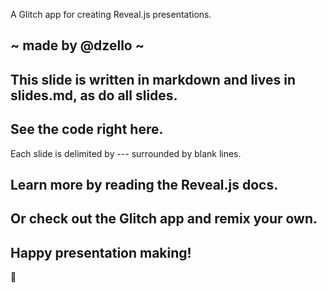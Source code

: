A Glitch app for creating Reveal.js presentations.

~ made by @dzello ~
---

This slide is written in markdown and lives in slides.md, as do all slides.
---

See the code right here.
---

Each slide is delimited by --- surrounded by blank lines.

Learn more by reading the Reveal.js docs.
---

Or check out the Glitch app and remix your own.
---

Happy presentation making!
---
💖
